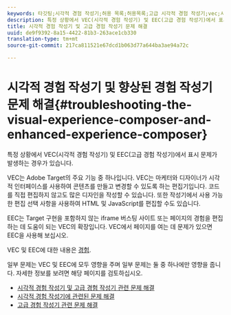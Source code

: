 ```yaml
---
keywords: 타깃팅;시각적 경험 작성기;허용 목록;허용목록;고급 시각적 경험 작성기;vec;시각적 경험 작성기 문제 해결;문제 해결;eec;고급 경험 작성기;tls;tls 1.2
description: 특정 상황에서 VEC(시각적 경험 작성기) 및 EEC(고급 경험 작성기)에서 표시 문제가 발생하는 경우가 있습니다.
title: 시각적 경험 작성기 및 고급 경험 작성기 문제 해결
uuid: de9f9392-8a15-4422-81b3-263ace1cb330
translation-type: tm+mt
source-git-commit: 217ca811521e67dcd1b063d77a644ba3ae94a72c

---
```



# 시각적 경험 작성기 및 향상된 경험 작성기 문제 해결{#troubleshooting-the-visual-experience-composer-and-enhanced-experience-composer}

특정 상황에서 VEC(시각적 경험 작성기) 및 EEC(고급 경험 작성기)에서 표시 문제가 발생하는 경우가 있습니다.

VEC는 Adobe Target의 주요 기능 중 하나입니다. VEC는 마케터와 디자이너가 시각적 인터페이스를 사용하여 콘텐츠를 만들고 변경할 수 있도록 하는 편집기입니다. 코드를 직접 편집하지 않고도 많은 디자인을 작성할 수 있습니다. 또한 작성기에서 사용 가능한 편집 선택 사항을 사용하여 HTML 및 JavaScript를 편집할 수도 있습니다.

EEC는 Target 구현을 포함하지 않는 iframe 버스팅 사이트 또는 페이지의 경험을 편집하는 데 도움이 되는 VEC의 확장입니다. VEC에서 페이지를 여는 데 문제가 있으면 EEC을 사용해 보십시오.

VEC 및 EEC에 대한 내용은 [경험](../../../c-experiences/experiences.md#concept_A2E10F6AFB3D4AEAB6951EE14688848D).

일부 문제는 VEC 및 EEC에 모두 영향을 주며 일부 문제는 둘 중 하나에만 영향을 줍니다. 자세한 정보를 보려면 해당 페이지를 검토하십시오.

* [시각적 경험 작성기 및 고급 경험 작성기 관련 문제 해결](/help/c-experiences/c-visual-experience-composer/r-troubleshoot-composer/issues-related-to-the-visual-experience-composer-vec-and-enhanced-experience-composer-eec.md)
* [시각적 경험 작성기에 관련된 문제 해결](/help/c-experiences/c-visual-experience-composer/r-troubleshoot-composer/troubleshooting-issues-related-to-the-visual-experience-composer-vec.md)
* [고급 경험 작성기 관련 문제 해결](/help/c-experiences/c-visual-experience-composer/r-troubleshoot-composer/troubleshooting-issues-related-to-the-enhanced-experience-composer-eec.md)